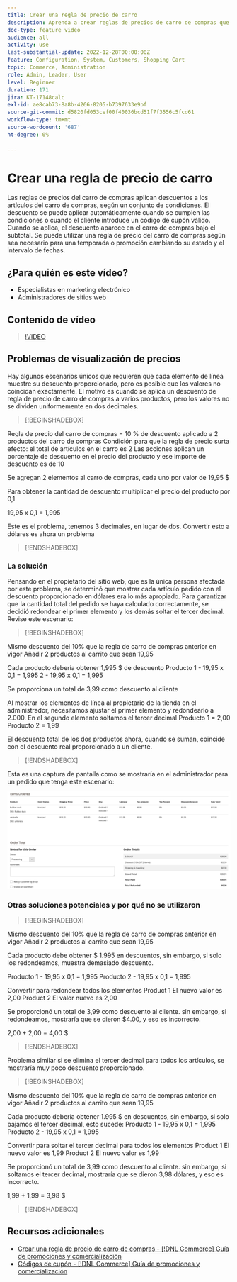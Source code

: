 ```yaml
---
title: Crear una regla de precio de carro
description: Aprenda a crear reglas de precios de carro de compras que apliquen descuentos en el carro de compras en función de un conjunto de condiciones.
doc-type: feature video
audience: all
activity: use
last-substantial-update: 2022-12-28T00:00:00Z
feature: Configuration, System, Customers, Shopping Cart
topic: Commerce, Administration
role: Admin, Leader, User
level: Beginner
duration: 171
jira: KT-17148calc
exl-id: ae8cab73-8a8b-4266-8205-b7397633e9bf
source-git-commit: d5820fd053cef00f40036bcd51f7f3556c5fcd61
workflow-type: tm+mt
source-wordcount: '687'
ht-degree: 0%

---
```


# Crear una regla de precio de carro

Las reglas de precios del carro de compras aplican descuentos a los artículos del carro de compras, según un conjunto de condiciones. El descuento se puede aplicar automáticamente cuando se cumplen las condiciones o cuando el cliente introduce un código de cupón válido. Cuando se aplica, el descuento aparece en el carro de compras bajo el subtotal. Se puede utilizar una regla de precio del carro de compras según sea necesario para una temporada o promoción cambiando su estado y el intervalo de fechas.

## ¿Para quién es este vídeo?

- Especialistas en marketing electrónico
- Administradores de sitios web

## Contenido de vídeo

>[!VIDEO](https://video.tv.adobe.com/v/343835?quality=12&learn=on)

## Problemas de visualización de precios

Hay algunos escenarios únicos que requieren que cada elemento de línea muestre su descuento proporcionado, pero es posible que los valores no coincidan exactamente. El motivo es cuando se aplica un descuento de regla de precio de carro de compras a varios productos, pero los valores no se dividen uniformemente en dos decimales.

>[!BEGINSHADEBOX]

Regla de precio del carro de compras = 10 % de descuento aplicado a 2 productos del carro de compras
Condición para que la regla de precio surta efecto: el total de artículos en el carro es 2
Las acciones aplican un porcentaje de descuento en el precio del producto y ese importe de descuento es de 10

Se agregan 2 elementos al carro de compras, cada uno por valor de 19,95 $

Para obtener la cantidad de descuento multiplicar el precio del producto por 0,1

19,95 x 0,1 = 1,995

Este es el problema, tenemos 3 decimales, en lugar de dos. Convertir esto a dólares es ahora un problema

>[!ENDSHADEBOX]

### La solución

Pensando en el propietario del sitio web, que es la única persona afectada por este problema, se determinó que mostrar cada artículo pedido con el descuento proporcionado en dólares era lo más apropiado. Para garantizar que la cantidad total del pedido se haya calculado correctamente, se decidió redondear el primer elemento y los demás soltar el tercer decimal. Revise este escenario:

>[!BEGINSHADEBOX]

Mismo descuento del 10% que la regla de carro de compras anterior en vigor
Añadir 2 productos al carrito que sean 19,95

Cada producto debería obtener 1,995 $ de descuento
Producto 1 - 19,95 x 0,1 = 1,995
2 - 19,95 x 0,1 = 1,995

Se proporciona un total de 3,99 como descuento al cliente

Al mostrar los elementos de línea al propietario de la tienda en el administrador,
necesitamos ajustar el primer elemento y redondearlo a 2.000. En el segundo elemento soltamos el tercer decimal
Producto 1 = 2,00
Producto 2 = 1,99

El descuento total de los dos productos ahora, cuando se suman, coincide con el descuento real proporcionado a un cliente.
>[!ENDSHADEBOX]

Esta es una captura de pantalla como se mostraría en el administrador para un pedido que tenga este escenario:

![Vista de administrador que muestra elementos ordenados con valores diferentes](../assets/commerce-admin-cart-price-rule-values-different.png)

### Otras soluciones potenciales y por qué no se utilizaron

>[!BEGINSHADEBOX]

Mismo descuento del 10% que la regla de carro de compras anterior en vigor
Añadir 2 productos al carrito que sean 19,95

Cada producto debe obtener $ 1.995 en descuentos,
sin embargo, si solo los redondeamos, muestra demasiado descuento.

Producto 1 - 19,95 x 0,1 = 1,995
Producto 2 - 19,95 x 0,1 = 1,995

Convertir para redondear todos los elementos
Product 1 El nuevo valor es 2,00
Product 2 El valor nuevo es 2,00

Se proporcionó un total de 3,99 como descuento al cliente.
sin embargo, si redondeamos, mostraría que se dieron $4.00, y eso es incorrecto.

2,00 + 2,00 = 4,00 $

>[!ENDSHADEBOX]

Problema similar si se elimina el tercer decimal para todos los artículos, se mostraría muy poco descuento proporcionado.

>[!BEGINSHADEBOX]

Mismo descuento del 10% que la regla de carro de compras anterior en vigor
Añadir 2 productos al carrito que sean 19,95

Cada producto debería obtener 1.995 $ en descuentos, sin embargo, si solo bajamos el tercer decimal, esto sucede:
Producto 1 - 19,95 x 0,1 = 1,995
Producto 2 - 19,95 x 0,1 = 1,995

Convertir para soltar el tercer decimal para todos los elementos
Product 1 El nuevo valor es 1,99
Product 2 El nuevo valor es 1,99

Se proporcionó un total de 3,99 como descuento al cliente.
sin embargo, si soltamos el tercer decimal, mostraría que se dieron 3,98 dólares, y eso es incorrecto.

1,99 + 1,99 = 3,98 $

>[!ENDSHADEBOX]


## Recursos adicionales

- [Crear una regla de precio de carro de compras - [!DNL Commerce] Guía de promociones y comercialización](https://experienceleague.adobe.com/docs/commerce-admin/marketing/promotions/cart-rules/price-rules-cart-create.html)
- [Códigos de cupón - [!DNL Commerce] Guía de promociones y comercialización](https://experienceleague.adobe.com/docs/commerce-admin/marketing/promotions/cart-rules/price-rules-cart-coupon.html)
